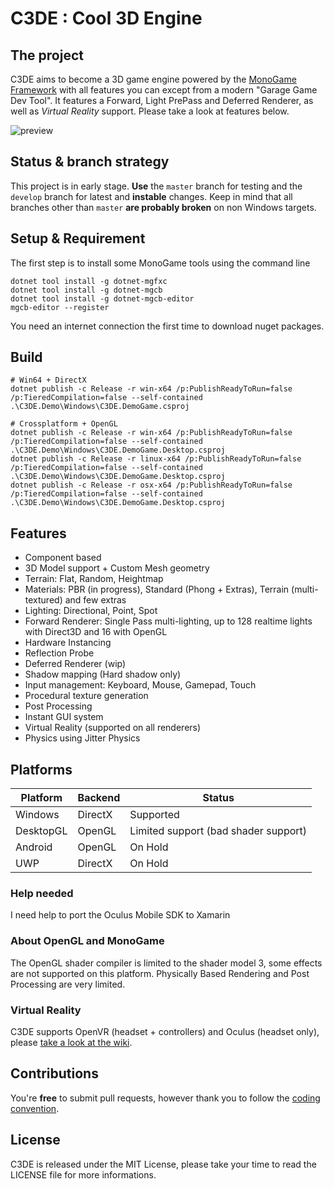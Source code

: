 # C3DE : Cool 3D Engine

## The project
C3DE aims to become a 3D game engine powered by the [MonoGame Framework](https://github.com/MonoGame/MonoGame) with all features you can except from a modern "Garage Game Dev Tool". It features a Forward, Light PrePass and Deferred Renderer, as well as *Virtual Reality* support. Please take a look at features below.

![preview](http://78.media.tumblr.com/9a7fd3f3dd743e8d32c8f4e1f98ffe79/tumblr_p26hge9n4w1s15knro2_1280.jpg)

## Status & branch strategy
This project is in early stage. **Use** the `master` branch for testing and the `develop` branch for latest and **instable** changes. Keep in mind that all branches other than `master` **are probably broken** on non Windows targets.

## Setup & Requirement
The first step is to install some MonoGame tools using the command line
```
dotnet tool install -g dotnet-mgfxc
dotnet tool install -g dotnet-mgcb
dotnet tool install -g dotnet-mgcb-editor
mgcb-editor --register
```

You need an internet connection the first time to download nuget packages.

## Build
```
# Win64 + DirectX
dotnet publish -c Release -r win-x64 /p:PublishReadyToRun=false /p:TieredCompilation=false --self-contained .\C3DE.Demo\Windows\C3DE.DemoGame.csproj

# Crossplatform + OpenGL
dotnet publish -c Release -r win-x64 /p:PublishReadyToRun=false /p:TieredCompilation=false --self-contained .\C3DE.Demo\Windows\C3DE.DemoGame.Desktop.csproj
dotnet publish -c Release -r linux-x64 /p:PublishReadyToRun=false /p:TieredCompilation=false --self-contained .\C3DE.Demo\Windows\C3DE.DemoGame.Desktop.csproj
dotnet publish -c Release -r osx-x64 /p:PublishReadyToRun=false /p:TieredCompilation=false --self-contained .\C3DE.Demo\Windows\C3DE.DemoGame.Desktop.csproj
```

## Features
- Component based
- 3D Model support + Custom Mesh geometry
- Terrain: Flat, Random, Heightmap
- Materials: PBR (in progress), Standard (Phong + Extras), Terrain (multi-textured) and few extras
- Lighting: Directional, Point, Spot
- Forward Renderer: Single Pass multi-lighting, up to 128 realtime lights with Direct3D and 16 with OpenGL
- Hardware Instancing
- Reflection Probe
- Deferred Renderer (wip)
- Shadow mapping (Hard shadow only)
- Input management: Keyboard, Mouse, Gamepad, Touch
- Procedural texture generation
- Post Processing
- Instant GUI system
- Virtual Reality (supported on all renderers)
- Physics using Jitter Physics

## Platforms
| Platform  | Backend | Status |
|-----------|---------|--------|
| Windows   | DirectX | Supported |
| DesktopGL | OpenGL  | Limited support (bad shader support) |
| Android   | OpenGL  | On Hold |
| UWP       | DirectX | On Hold |

### Help needed
I need help to port the Oculus Mobile SDK to Xamarin

### About OpenGL and MonoGame
The OpenGL shader compiler is limited to the shader model 3, some effects are not supported on this platform. 
Physically Based Rendering and Post Processing are very limited.

### Virtual Reality
C3DE supports OpenVR (headset + controllers) and Oculus (headset only), please [take a look at the wiki](https://github.com/demonixis/C3DE/wiki/Virtual-Reality).

## Contributions
You're **free** to submit pull requests, however thank you to follow the [coding convention](https://msdn.microsoft.com/en-US/library/ff926074.aspx). 

## License
C3DE is released under the MIT License, please take your time to read the LICENSE file for more informations.